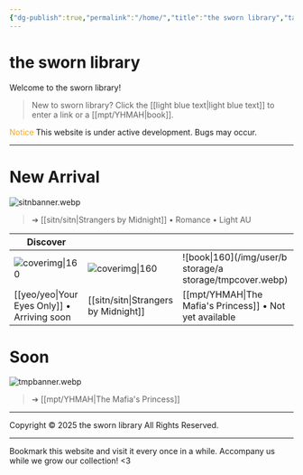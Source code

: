 ```yaml
---
{"dg-publish":true,"permalink":"/home/","title":"the sworn library","tags":["gardenEntry"]}
---
```


# the sworn library
Welcome to the sworn library!

> New to sworn library?
Click the [[light blue text\|light blue text]] to enter a link or a [[mpt/YHMAH\|book]].

<span style="color:#FFA500">Notice</span>
This website is under active development. Bugs may occur.

***

# New Arrival
![sitnbanner.webp](/img/user/sitn/sitnbanner.webp)
> ➔ [[sitn/sitn\|Strangers by Midnight]] • Romance • Light AU

| Discover                                |                                  |                                                     |
| --------------------------------------- | -------------------------------- | --------------------------------------------------- |
| ![coverimg\|160](/img/user/yeo/yeostorage/yeocover.webp)         | ![coverimg\|160](/img/user/sitn/sitncover.webp) | ![book\|160](/img/user/b storage/a storage/tmpcover.webp)                         |
| [[yeo/yeo\|Your Eyes Only]] • Arriving soon | [[sitn/sitn\|Strangers by Midnight]]  | [[mpt/YHMAH\|The Mafia's Princess]] • Not yet available |

# Soon

![tmpbanner.webp](/img/user/b%20storage/a%20storage/tmpbanner.webp)
>  ➔ [[mpt/YHMAH\|The Mafia's Princess]] 

---
Copyright © 2025 the sworn library
All Rights Reserved.

***

Bookmark this website and visit it every once in a while. Accompany us while we grow our collection! <3